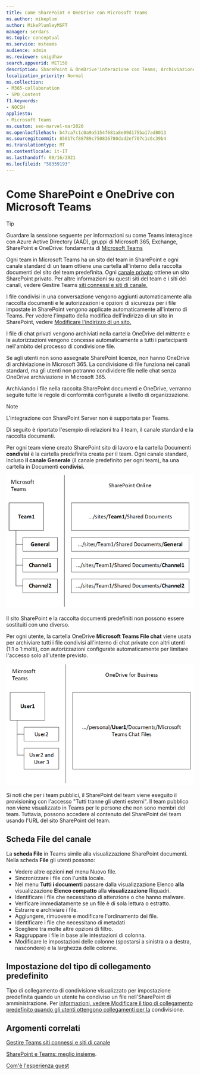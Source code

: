 ```yaml
---
title: Come SharePoint e OneDrive con Microsoft Teams
ms.author: mikeplum
author: MikePlumleyMSFT
manager: serdars
ms.topic: conceptual
ms.service: msteams
audience: admin
ms.reviewer: snigdhav
search.appverid: MET150
description: SharePoint & OneDrive'interazione con Teams; Archiviazione di file di chat privata &'interazione tra team, canale standard, & raccolta documenti.
localization_priority: Normal
ms.collection:
- M365-collaboration
- SPO_Content
f1.keywords:
- NOCSH
appliesto:
- Microsoft Teams
ms.custom: seo-marvel-mar2020
ms.openlocfilehash: b47ca7c1c0a9a5154f681a8e09d175ba17ad8013
ms.sourcegitcommit: 85017cf88789c750836780dad2ef707c1c6c39b4
ms.translationtype: MT
ms.contentlocale: it-IT
ms.lasthandoff: 08/16/2021
ms.locfileid: "58359193"
---
```

# <a name="how-sharepoint-and-onedrive-interact-with-microsoft-teams"></a>Come SharePoint e OneDrive con Microsoft Teams

> [!Tip]
> Guardare la sessione seguente per informazioni su come Teams interagisce con Azure Active Directory (AAD), gruppi di Microsoft 365, Exchange, SharePoint e OneDrive: fondamenta di [Microsoft Teams](https://aka.ms/teams-foundations)

Ogni team in Microsoft Teams ha un sito del team in SharePoint e ogni canale standard di un team ottiene una cartella all'interno della raccolta documenti del sito del team predefinita. Ogni [canale privato](private-channels.md) ottiene un sito SharePoint privato. Per altre informazioni su questi siti del team e i siti dei canali, vedere Gestire Teams [siti connessi e siti di canale.](/sharepoint/teams-connected-sites)

I file condivisi in una conversazione vengono aggiunti automaticamente alla raccolta documenti e le autorizzazioni e opzioni di sicurezza per i file impostate in SharePoint vengono applicate automaticamente all'interno di Teams. Per vedere l'impatto della modifica dell'indirizzo di un sito in SharePoint, vedere [Modificare l'indirizzo di un sito.](/sharepoint/change-site-address)

I file di chat privati vengono archiviati nella cartella OneDrive del mittente e le autorizzazioni vengono concesse automaticamente a tutti i partecipanti nell'ambito del processo di condivisione file.

Se agli utenti non sono assegnate SharePoint licenze, non hanno OneDrive di archiviazione in Microsoft 365. La condivisione di file funziona nei canali standard, ma gli utenti non potranno condividere file nelle chat senza OneDrive archiviazione in Microsoft 365.

Archiviando i file nella raccolta SharePoint documenti e OneDrive, verranno seguite tutte le regole di conformità configurate a livello di organizzazione. 

> [!NOTE]
> L'integrazione con SharePoint Server non è supportata per Teams.

Di seguito è riportato l'esempio di relazioni tra il team, il canale standard e la raccolta documenti.

Per ogni team viene creato SharePoint sito di lavoro e la cartella Documenti **condivisi** è la cartella predefinita creata per il team. Ogni canale standard, incluso **il canale Generale** (il canale predefinito per ogni team), ha una cartella in Documenti **condivisi.**

![Diagramma delle cartelle Documenti condivisi In SharePoint.](media/Understand_how_SharePoint_Online_and_OneDrive_for_Business_interact_with_Microsoft_Teams_image1.png)

Il sito SharePoint e la raccolta documenti predefiniti non possono essere sostituiti con uno diverso.

Per ogni utente, la cartella OneDrive **Microsoft Teams File chat** viene usata per archiviare tutti i file condivisi all'interno di chat private con altri utenti (1:1 o 1:molti), con autorizzazioni configurate automaticamente per limitare l'accesso solo all'utente previsto.

![Diagramma della cartella OneDrive denominata Microsoft Teams chat](media/Understand_how_SharePoint_Online_and_OneDrive_for_Business_interact_with_Microsoft_Teams_image2.png)

Si noti che per i team pubblici, il SharePoint del team viene eseguito il provisioning con l'accesso "Tutti tranne gli utenti esterni". Il team pubblico non viene visualizzato in Teams per le persone che non sono membri del team. Tuttavia, possono accedere al contenuto del SharePoint del team usando l'URL del sito SharePoint del team. 

## <a name="channel-files-tab"></a>Scheda File del canale

La **scheda File** in Teams simile alla visualizzazione SharePoint documenti. Nella scheda **File** gli utenti possono:

- Vedere altre opzioni **nel** menu Nuovo file.
- Sincronizzare i file con l'unità locale.
- Nel menu **Tutti i documenti** passare dalla visualizzazione Elenco **alla** visualizzazione **Elenco compatto** alla **visualizzazione** Riquadri.
- Identificare i file che necessitano di attenzione o che hanno malware.
- Verificare immediatamente se un file è di sola lettura o estratto.
- Estrarre e archiviare i file.
- Aggiungere, rimuovere e modificare l'ordinamento dei file.
- Identificare i file che necessitano di metadati
- Scegliere tra molte altre opzioni di filtro.
- Raggruppare i file in base alle intestazioni di colonna.
- Modificare le impostazioni delle colonne (spostarsi a sinistra o a destra, nascondere) e la larghezza delle colonne.

## <a name="default-link-type-setting"></a>Impostazione del tipo di collegamento predefinito

Tipo di collegamento di condivisione visualizzato per impostazione predefinita quando un utente ha condiviso un file nell'SharePoint di amministrazione. Per [informazioni, vedere Modificare il tipo di collegamento predefinito quando gli utenti ottengono collegamenti per la](/sharepoint/change-default-sharing-link) condivisione.

## <a name="related-topics"></a>Argomenti correlati

[Gestire Teams siti connessi e siti di canale](/SharePoint/teams-connected-sites)

[SharePoint e Teams: meglio insieme](https://techcommunity.microsoft.com/t5/Microsoft-SharePoint-Blog/SharePoint-and-Teams-Better-Together/ba-p/189593).

[Com'è l'esperienza guest](guest-experience.md)
